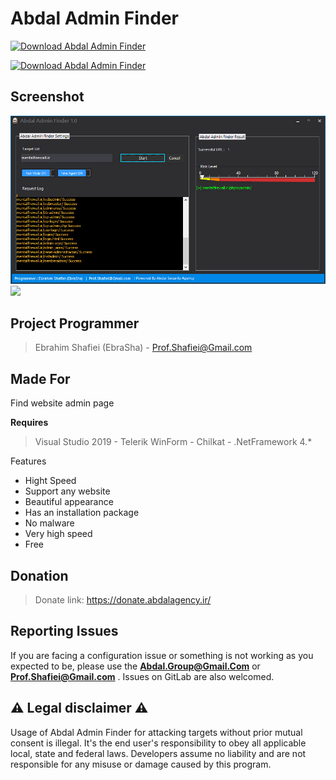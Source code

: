 # Abdal Admin Finder


[![Download  Abdal Admin Finder](https://img.shields.io/sourceforge/dt/abdal-admin-finder.svg)](https://sourceforge.net/projects/abdal-admin-finder/files/latest/download)


[![Download  Abdal Admin Finder](https://a.fsdn.com/con/app/sf-download-button)](https://sourceforge.net/projects/abdal-admin-finder/files/latest/download)


## Screenshot

![](Abdal_Admin_Finder.jpg)
![](https://github.com/abdal-security-group/abdal-admin-finder/blob/main/img/Abdal_Admin_Finder.jpg)


## Project Programmer
> Ebrahim Shafiei (EbraSha) - Prof.Shafiei@Gmail.com

## Made For 



Find website admin page

**Requires**
> Visual Studio 2019 - Telerik WinForm - Chilkat - .NetFramework 4.*
>


Features

- Hight Speed
- Support any website
- Beautiful appearance
- Has an installation package
- No malware
- Very high speed
- Free


## Donation 
> Donate link: https://donate.abdalagency.ir/ 



## Reporting Issues

If you are facing a configuration issue or something is not working as you expected to be, please use the **Abdal.Group@Gmail.Com** or **Prof.Shafiei@Gmail.com** . Issues on GitLab are also welcomed.


## ⚠️ Legal disclaimer ⚠️

Usage of Abdal Admin Finder for attacking targets without prior mutual consent is illegal. It's the end user's responsibility to obey all applicable local, state and federal laws. Developers assume no liability and are not responsible for any misuse or damage caused by this program.


